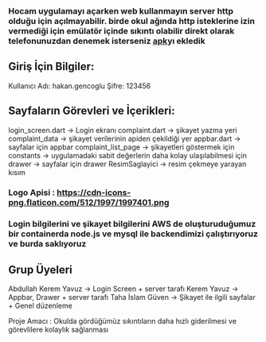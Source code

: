 ### **Hocam uygulamayı açarken web kullanmayın server http olduğu için açılmayabilir. birde okul ağında http isteklerine izin vermediği için emülatör içinde sıkıntı olabilir direkt olarak telefonunuzdan denemek isterseniz [apk](https://github.com/Kerem-Yavuz/mobiluygulamagelistirme/blob/main/app-release.apk)yı ekledik**

## Giriş İçin Bilgiler:

Kullanıcı Adı: hakan.gencoglu
Şifre: 123456

## Sayfaların Görevleri ve İçerikleri:

login_screen.dart -> Login ekranı
complaint.dart -> şikayet yazma yeri
complaint_data -> şikayet verilerinin apiden çekildiği yer
appbar.dart -> sayfalar için appbar
complaint_list_page -> şikayetleri göstermek için
constants -> uygulamadaki sabit değerlerin daha kolay ulaşılabilmesi için 
drawer -> sayfalar için drawer 
ResimSaglayici -> resim çekmeye yarayan kısım


### Logo Apisi : https://cdn-icons-png.flaticon.com/512/1997/1997401.png


### Login bilgilerini ve şikayet bilgilerini AWS de oluşturuduğumuz bir containerda node.js ve mysql ile backendimizi çalıştırıyoruz ve burda saklıyoruz

## Grup Üyeleri

Abdullah Kerem Yavuz -> Login Screen + server tarafı
Kerem Yavuz -> Appbar, Drawer + server tarafı
Taha İslam Güven -> Şikayet ile ilgili sayfalar + Genel düzenleme 


Proje Amacı : Okulda gördüğümüz sıkıntıların daha hızlı giderilmesi ve görevlilere kolaylık sağlanması





